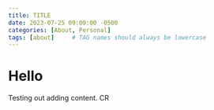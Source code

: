 ```yaml
---
title: TITLE
date: 2023-07-25 09:00:00 -0500
categories: [About, Personal]
tags: [about]     # TAG names should always be lowercase
---
```


# Hello

Testing out adding content.
CR
